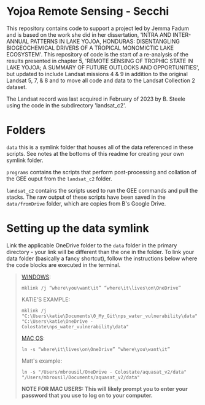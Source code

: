 # Yojoa Remote Sensing - Secchi

This repository contains code to support a project led by Jemma Fadum and is based on the work she did in her dissertation, 'INTRA AND INTER-ANNUAL PATTERNS IN LAKE YOJOA, HONDURAS: DISENTANGLING BIOGEOCHEMICAL DRIVERS OF A TROPICAL MONOMICTIC LAKE ECOSYSTEM'. This repository of code is the start of a re-analysis of the results presented in chapter 5, 'REMOTE SENSING OF TROPHIC STATE IN LAKE YOJOA; A SUMMARY OF FUTURE OUTLOOKS AND OPPORTUNITIES', but updated to include Landsat missions 4 & 9 in addition to the original Landsat 5, 7, & 8 and to move all code and data to the Landsat Collection 2 dataset.

The Landsat record was last acquired in February of 2023 by B. Steele using the code in the subdirectory 'landsat_c2'.

# Folders

`data` this is a symlink folder that houses all of the data referenced in these scripts. See notes at the bottoms of this readme for creating your own symlink folder.

`programs` contains the scripts that perform post-processing and collation of the GEE ouput from the `landsat_c2` folder. 

`landsat_c2` contains the scripts used to run the GEE commands and pull the stacks. The raw output of these scripts have been saved in the `data/fromDrive` folder, which are copies from B's Google Drive.

# Setting up the data symlink

Link the applicable OneDrive folder to the `data` folder in the primary directory - your link will be different than the one in the folder. To link your data folder (basically a fancy shortcut), follow the instructions below where the code blocks are executed in the terminal. 

> [WINDOWS](https://winaero.com/sync-any-folder-onedrive-windows-10/): 
>
>     mklink /j “where\you\want\it” “where\it\lives\on\OneDrive”
>
> KATIE'S EXAMPLE: 
>
>     mklink /j "C:\Users\katie\Documents\0_My_Git\nps_water_vulnerability\data" "C:\Users\katie\OneDrive - Colostate\nps_water_vulnerability\data"
>
> [MAC OS](https://apple.stackexchange.com/a/259804): 
>
>     ln -s “where\it\lives\on\OneDrive” “where\you\want\it”
>
> Matt's example: 
>
>     ln -s "/Users/mbrousil/OneDrive - Colostate/aquasat_v2/data" "/Users/mbrousil/Documents/aquasat_v2/data"
>
> **NOTE FOR MAC USERS: This will likely prompt you to enter your password that you use to log on to your computer.**

